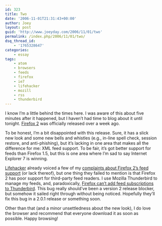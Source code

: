 ```yaml
---
id: 323
title: Two
date: '2006-11-01T21:31:43+00:00'
author: Joey
layout: post
guid: 'http://www.joeyday.com/2006/11/01/two'
permalink: /index.php/2006/11/01/two/
dsq_thread_id:
    - '1765328647'
categories:
    - essay
tags:
    - atom
    - browsers
    - feeds
    - firefox
    - ie7
    - lifehacker
    - mozill
    - rss
    - thunderbird
---
```


I know I’m a little behind the times here. I was aware of this about five minutes after it happened, but I haven’t had time to blog about it until tonight. [Firefox 2](http://www.spreadfirefox.com/?q=affiliates&id=5005&t=85) was officially released over a week ago.

To be honest, I’m a bit disappointed with this release. Sure, it has a slick new look and some new bells and whistles (e.g., in-line spell check, session restore, and anti-phishing), but it’s lacking in one area that makes all the difference for me: XML feed support. To be fair, it’s got better support for feeds than Firefox 1.5, but this is one area where I’m sad to say Internet Explorer 7 is winning.

[Lifehacker](http://www.lifehacker.com) already voiced a few of my [complaints about Firefox 2’s feed support](http://lifehacker.com/software/firefox/ie7-still-handles-feeds-better-than-firefox-20-204051.php) (or lack thereof), but one thing they failed to mention is that Firefox 2 has poor support for third-party feed readers. I use Mozilla Thunderbird to manage my feeds, and, paradoxically, [Firefox can’t add feed subscriptions to Thunderbird](https://bugzilla.mozilla.org/show_bug.cgi?id=348450). This bug really should’ve been a version 2 release blocker, but somehow it sailed right through without being noticed. Hopefully they’ll fix this bug in a 2.0.1 release or something soon.

Other than that (and a minor unsettledness about the new look), I do love the browser and recommend that everyone download it as soon as possible. Happy browsing!